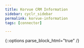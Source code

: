 ```yaml
---
title: Korvue CRM Information
sidebar: cyclr_sidebar
permalink: korvue-information
tags: [connector]

---
```

{::options parse_block_html="true" /}
